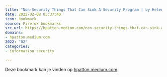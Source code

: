 ```yaml
---
title: "Non-Security Things That Can Sink A Security Program | by Helen Patton | Feb, 2022 | Medium"
date: 2022-02-08 05:37:40
icon: bookmark
source: Firefox bookmarks
src_url: https://hpatton.medium.com/non-security-things-that-can-sink-a-security-program-c6b3a0e2230c
domains:
- hpatton.medium.com
2022: "02"
categories:
- information security

---
```

Deze bookmark kan je vinden op [hpatton.medium.com](https://hpatton.medium.com/non-security-things-that-can-sink-a-security-program-c6b3a0e2230c).
